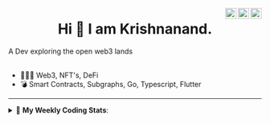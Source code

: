 <a href="https://twitter.com/incrypto32" target="_blank" rel="nofollow"><img align="right" alt="Pratik's Twitter" width="22px" src="https://cdn.jsdelivr.net/npm/simple-icons@v3/icons/twitter.svg" /></a><a href="https://www.linkedin.com/in/incrypto32" target="_blank" rel="nofollow"><img align="right" alt="Pratik's Linkdein" width="22px" src="https://cdn.jsdelivr.net/npm/simple-icons@v3/icons/linkedin.svg" /></a><a href="https://www.instagram.com/incrypto32" target="_blank" rel="nofollow"><img align="right" alt="Insta" width="22px" src="https://cdn.jsdelivr.net/npm/simple-icons@v3/icons/instagram.svg" /></a>

<center><h1> Hi 👋 I am Krishnanand. </h1></center>
A Dev exploring the open web3 lands

 <br /> 
 <br /> 

 
- 👨🏽‍💻  Web3, NFT's, DeFi
- 💣  Smart Contracts, Subgraphs, Go, Typescript, Flutter
<!-- - 🌐 Visit my [porfolio website](https://incrypt32.github.io/) for complete background and contact. -->


---


<details> 
 <summary>🤖 <b>My Weekly Coding Stats</b>: </summary>
<br>

<!--START_SECTION:waka-->

```text
TypeScript   7 hrs 47 mins   ██████████████████▓░░░░░░   74.18 %
JavaScript   1 hr 3 mins     ██▓░░░░░░░░░░░░░░░░░░░░░░   10.14 %
CSS          38 mins         █▓░░░░░░░░░░░░░░░░░░░░░░░   06.11 %
JSON         28 mins         █░░░░░░░░░░░░░░░░░░░░░░░░   04.56 %
Bash         10 mins         ▒░░░░░░░░░░░░░░░░░░░░░░░░   01.63 %
Other        8 mins          ▒░░░░░░░░░░░░░░░░░░░░░░░░   01.40 %
```

<!--END_SECTION:waka-->

</details>


